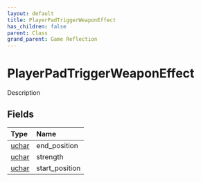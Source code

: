 ```yaml
---
layout: default
title: PlayerPadTriggerWeaponEffect
has_children: false
parent: Class
grand_parent: Game Reflection
---
```

# PlayerPadTriggerWeaponEffect
Description 

## Fields

| Type | Name |
|:-------------|:--------------|
| [uchar](/docs/game-reflection/enums/uchar) | end_position |
| [uchar](/docs/game-reflection/enums/uchar) | strength |
| [uchar](/docs/game-reflection/enums/uchar) | start_position |

